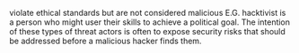 violate ethical standards but are not considered malicious E.G. hacktivist is a person who might user their skills to achieve a political goal.
The intention of these types of threat actors is often to expose security risks that should be addressed before a malicious hacker finds them.